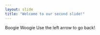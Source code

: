 ```yaml
---
layout: slide
title: "Welcome to our second slide!"
---
```

Boogie Woogie
Use the left arrow to go back!
